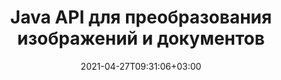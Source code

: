 ---
############################# Static ############################
layout: "product"
date: 2021-04-27T09:31:06+03:00
draft: false

product: "Conversion"
product_tag: "conversion"
platform: "Java"
platform_tag: "java"

############################# Head ############################
head_title: "API преобразования документов Java | Преобразование PDF Word Excel PPTX HTML изображений"
head_description: "API преобразования документов Java. Конвертировать PDF Word DOC DOCX, рабочий лист Excel, PPT PPTX, HTML, PSD, MPT MPP, электронную почту MSG EMLX, XML и форматы файлов изображений."

############################# Header ############################
title: "Java API для преобразования изображений и документов"
description: "Собственный API Java для интеграции функций преобразования документов в приложения Java, поддерживающий более 80 форматов файлов документов и изображений."
button:
    enable: true
    icon: "fas fa-arrow-down"
    label: "Скачать бесплатную пробную версию"
    link: "https://downloads.groupdocs.com/conversion/java"

############################# SubMenu ############################
submenu:
    enable: true
    
    left:
        img_alt: "GroupDocs.Conversion for Java"
        image: "/border/groupdocs-conversion-java.svg"
        product: "GroupDocs.Conversion"
        platform: "Java"

    middle:
        button:
            # button loop
            - link: "#overview"
              text: "Обзор"

            # button loop
            - link: "#features"
              text: "Функции"

            # button loop
            - link: "#support"
              text: "Support"

            # button loop
            - link: "https://products.groupdocs.app/conversion"
              text: "Live Demo"

            # button loop
            - link: "https://purchase.groupdocs.com/pricing/conversion/java"
              text: "Pricing"

    right:
        link_download: "https://downloads.groupdocs.com/conversion"
        link_learn: "https://docs.groupdocs.com/conversion/java/"
        link_buy: "https://purchase.groupdocs.com"

############################# Обзор ############################
overview:
    enable: true
    content: |
      GroupDocs.Conversion for Java сочетает в себе мощный набор API-интерфейсов преобразования документов для отображения изображений и форматов документов в ваших приложениях Java без необходимости установки дополнительного программного обеспечения. Он изначально растрирует документы и преобразует их в SVG+HTML+CSS, чтобы улучшить качество просмотра документов, обеспечивая при этом истинный текст и высокое качество вывода. Используя API рендеринга документов, вы сможете быстро просматривать PDF, HTML, XML, Microsoft Office Word, рабочие листы Excel, презентации PowerPoint, электронные письма Outlook, диаграммы Visio, Project, метафайлы, изображения и различные другие форматы файлов с легкостью и меньшими опасностями программирования. Он также может отображать файлы, защищенные паролем, и позволяет получить представление документа в виде HTML, изображения или формы PDF после рендеринга. Наша библиотека преобразования файлов легко настраивается, поскольку позволяет отображать весь документ или отображать его частично для ускорения процесса. С помощью GroupDocs.Conversion for Java API вы можете просматривать страницы, определенный диапазон ячеек в электронной таблице или даже отображать отдельный слой документа в таких форматах, как PDF и CAD.
        
      GroupDocs.Conversion for Java API позволяет отображать документы с аннотациями или комментариями или без них для поддерживаемых форматов файлов. Он также позволяет добавлять каталоги пользовательских шрифтов и извлекать основную информацию о документе, такую как тип файла, расширение, имя, количество страниц и т. д.
        
      GroupDocs.Conversion para Java es compatible con todas las versiones de Java y es compatible con los sistemas operativos populares (Windows, линукс, macOS) que son capaces de ejecutar el tiempo de ejecución de Java.
    tabs:
      enable: true   
      
      ## TAB ONE ##
      tab_one:
        description: |
          Ниже приводится обзор GroupDocs.Conversion для Java:

        right:
          enable: true
          icon: "fab fa-html5"
          title: "Обзор"
          content: |
            * Автоматическое определение типа файла
            * Конвертировать документы
            * Преобразование электронных таблиц
            * Конвертировать презентации
            * Преобразование PDF-документов
            * Преобразование растровых изображений
            * Преобразование HTML-документов
            * Преобразование PSD-документов
            * Преобразование CAD-документов
            * Настроить водяной знак
            * Применить защиту паролем
            * Индивидуальное преобразование
      
      ## TAB TWO ##
      tab_two:
        description: |
          GroupDocs.Conversion for Java поддерживает преобразование между всеми популярными и часто используемыми [форматами файлов документов] (https://docs.groupdocs.com/conversion/java/supported-document-formats/).

        left:
          enable: true
          table:
            # table loop
            - title: "Конвертировать из:"
              content: |
                * **Documentos**: DOC, DOCX, DOCM, DOT, DOTX, DOTM, RTF, TXT, ODT, OTT
                * **Hojas de cálculo**: XLS, XLSX, XLSM, XLSB, XLT, XLTX, XLTM, XLAM, CSV, XLS2003, Excel95, ODS, TSV, FODS
                * **Presentaciones**: PPT, PPTX, PPS, PPSX, ODP, POT, POTM, POTX, PPTM, PPSM
                * **Imágenes**: TIF, TIFF, JPG, JPEG, PNG, GIF, BMP, ICO, CMX, DIB, JPC, JPEG2000, JPEG-LS
                * **Portátil**: PDF, XPS, OXPS, EPUB
                * **PostScript**: EPS, PS, PSL
                * **HTML**: HTM, HTML, MHTML
                * **Diagramas**: VSD, VSDX, VSS, VST, VSX, VTX, VDW, VDX, SVG, VSDM, VSSM, VSTM
                * **Proyecto**: MPT, MPP, MPX
                * **Perspectiva**: PST, OST
                * **Correo electrónico**: MSG, EML, EMLX
                * **AutoCAD**: DXF, DWG, DWT, STL, DWF, IFC
                * **Postscript**: EPS, PS, PSL, CGM
                * **CorelDRAW**: CDR
                * **XML**: XSLT
                * **Látex**: Látex
                * **Otro**: VCF, OTG, MD

        right:
          enable: true
          table:
            # table loop
            - title: "Перевести в:"
              content: |
                * **Documentos**: DOC, DOCX, DOCM, DOT, DOTX, DOTM, RTF, TXT, ODT, OTT
                * **Hojas de cálculo**: XLS, XLSX, XLSM, XLSB, CSV, XLS2003, TSV, XLTX, ODS, XLAM, FODS, DIF, SXC
                * **Presentaciones**: PPT, PPTX, PPS, PPSX, ODP, POTX, POTM, PPTM, PPSM, FODP
                * **Imágenes**: TIF, TIFF, JPG, JPEG, PNG, GIF, BMP, ICO, JPEG2000
                * **Metarchivos**: EMF, WMF, EMZ, WMZ
                * **Diagramas**: SVGZ
                * **Portátil**: PDF, XPS
                * **HTML**: HTM, HTML, MHTML
                * **Otro**: MD

      ## TAB THREE ##
      tab_three:
        description: |
          GroupDocs.Conversion for Java apoya seguir Операционные системы Менеджер пакетовs:
        
        left:
          enable: true
          table:
            # table loop
            - icon: "fab fa-windows"
              title: "Операционные системы"
              content: |
                * Рабочий стол Microsoft Windows
                * Сервер Microsoft Windows
                * линукс
                * MacOS

            # table loop
            - icon: "fas fa-code"
              title: "Поддерживаемые платформы"
              content: |
                * Java 7 (1.7) и выше

        right:
          enable: true
          table:
            # table loop
            - icon: "fas fa-cogs"
              title: "Среды разработки"
              content: |
                * NetBeans
                * IntelliJ ИДЕЯ
                * Затмение
            # table loop
            - icon: "fas fa-tools"
              title: "Инструмент автоматизации сборки"
              content: |
                * Мавен

############################# Функции ############################
features:
    enable: true
    title: "GroupDocs.Conversion для функций Java"

    feature:
      # feature loop
      - icon: "fas fa-copy"
        content: "Простая интеграция & Metered Licensing"

      # feature loop
      - icon: "fas fa-eye"
        content: "Применить масштаб по умолчанию при преобразовании в слова, слайды или ячейки"

      # feature loop
      - icon: "fas fa-bolt"
        content: "Преобразование в/из самых популярных форматов растровых изображений и указание DPI изображения, высоты и ширины"
      
      # feature loop
      - icon: "fas fa-file-powerpoint"
        content: "Возможность преобразования PDF в оттенки серого, поворот PDF и изображения при конвертации"

      # feature loop
      - icon: "fas fa-code"
        content: "Установить и указать водяной знак в преобразованном документе в качестве фона"

      # feature loop
      - icon: "fas fa-cloud"
        content: "Настроить водяной знак Transparency & Custom Font Directories"

      # feature loop
      - icon: "fas fa-remove-format"
        content: "Укажите шрифт по умолчанию для замены отсутствующих шрифтов при преобразовании документов и электронных таблиц"

      # feature loop
      - icon: "fas fa-comment-slash"
        content: "Преобразование и получение вывода в виде пути или потока ввода-вывода"

      # feature loop
      - icon: "fas fa-location-arrow"
        content: "Удаляйте комментарии со слайдов во время преобразования и сохраняйте линии сетки при преобразовании электронной таблицы"

      # feature loop
      - icon: "fas fa-border-all"
        content: "Укажите диапазон ячеек в электронной таблице для преобразования и преобразования определенных страниц документа в PDF"

      # feature loop
      - icon: "fas fa-wrench"
        content: "Конвертируйте электронные таблицы, пропуская пустые строки и столбцы и показывая скрытые листы"

      # feature loop
      - icon: "fas fa-columns"
        content: "Подсчитайте общее количество страниц документа и укажите пароль документа во время преобразования"

      # feature loop
      - icon: "fas fa-file-word"
        content: "Возможность удаления аннотаций PDF"

      # feature loop
      - icon: "fas fa-envelope"
        content: "Автоматическое определение типа исходного документа и получение всех возможных преобразований во время потокового преобразования"

      # feature loop
      - icon: "fas fa-print"
        content: "Получить каждую страницу в отдельном потоке во время преобразования HTML"

      # feature loop
      - icon: "fas fa-file-archive"
        content: "Преобразование документов Word с отслеживанием изменений и отображением/скрытием разметки"

      # feature loop
      - icon: "fas fa-lock"
        content: "Получите все макеты для типа документа САПР и укажите, какой макет преобразовать из документа САПР"

      # feature loop
      - icon: "fas fa-file-code"
        content: "Установите конкретную ширину и высоту для каждого макета из документа САПР"
      
      # feature loop
      - icon: "fas fa-fill-drip"
        content: "Установите часовой пояс поля SENT при преобразовании из электронной почты"

      # feature loop
      - icon: "fas fa-file-excel"
        content: "Преобразование многостраничного файла изображения TIFF в PDF"

      # feature loop
      - icon: "fas fa-heading"
        content: "Отрегулируйте яркость, контрастность и гамму при преобразовании документа в изображение"

      # feature loop
      - icon: "fas fa-project-diagram"
        content: "Преобразование XML-документов без преобразования"

      # feature loop
      - icon: "fas fa-cube"
        content: "Преобразование вложений из почтового документа"

    больше_функций:
      # more_feature_loop
      - title: "Чтение документа с URL-адреса или пути для преобразования"
        content: |
          Используя GroupDocs.Conversion for Java API, вы можете прочитать входной документ из пути к файлу, а также из URL-адреса. В то время как вы можете сохранить выходной документ в виде файла или отправить вывод непосредственно в поток.
      
      # more_feature_loop
      - title: "Простое преобразование формата документа с использованием Java"
        content: |
          Вы можете преобразовать формат файла множества типов документов, используя GroupDocs.Conversion for Java API. Здесь вам представлены несколько строк кода для выполнения базового преобразования документа с помощью Java.

          ```java
          ConversionConfig config = new ConversionConfig();
          config.setStoragePath(storagePath);

          ConversionHandler conversionHandler = new ConversionHandler(config);
          ImageSaveOptions saveOptions = new ImageSaveOptions();
          saveOptions.setConvertFileType(ImageSaveOptions.ImageFileType.PSD);
          PsdOptions psdOptions = new PsdOptions();
          psdOptions.setColorMode(PsdOptions.ColorModes.GRAYSCALE);
          psdOptions.setCompressionMethod(PsdOptions.CompressionMethods.RAW);
          ConvertedDocument result = conversionHandler. convert(sourceFileName, saveOptions);
          result.save(sourceFileName + "." + result.getFileType());
          ```

      # more_feature_loop
      - title: "Комплексная техническая поддержка"
        content: "GroupDocs.Conversion for Java — это простой и точный API, который вы можете довольно легко интегрировать в свои Java-приложения. Однако, чтобы вы могли быстро приступить к работе, мы также предоставляем простые в использовании примеры кода и исчерпывающую документацию по API.."

############################# Support ############################
support:
    enable: true

############################# Solutions ############################
solutions:
    enable: true
    title: "GroupDocs.Conversion предлагает API для просмотра документов для других популярных сред разработки."

    solution:
        # solution loop
        - img_alt: "GroupDocs.Conversion for .NET"
          image: "/border/groupdocs-conversion-net.svg"
          product: "GroupDocs.Conversion"
          platform: ".NET"
          link: "/conversion/net/"

############################# Back to top ###############################
back_to_top:
  enable: true
---
